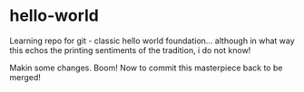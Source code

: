 # hello-world
Learning repo for git - classic hello world foundation... although in what way this echos the printing sentiments of the tradition, i do not know!


Makin some changes. Boom! Now to commit this masterpiece back to be merged!
